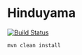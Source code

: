 # Hinduyama
[![Build Status](https://travis-ci.org/qacwnfq/hinduyama.svg?branch=master)](https://travis-ci.org.qacwnfq/hinduyama)
```
mvn clean install
```
